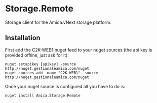 # Storage.Remote
Storage client for the Amica.vNext storage platform.

## Installation
First add the C2K-WEB1 nuget feed to your nuget sources (the api key is provided offline, just ask for it):
```
nuget setapikey [apikey] -source http://nuget.gestionaleamica.com/nuget
nuget sources add -name "C2K-WEB1" -source http://nuget.gestionaleamica.com/nuget
```

Once your nuget source is configured all you have to do is:
```
nuget install Amica.Storage.Remote
```

